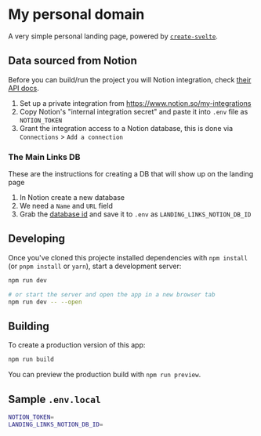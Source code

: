 # My personal domain

A very simple personal landing page, powered by [`create-svelte`](https://github.com/sveltejs/kit/tree/master/packages/create-svelte).

## Data sourced from Notion

Before you can build/run the project you will Notion integration, check [their API docs](https://developers.notion.com/docs/getting-started).

1. Set up a private integration from https://www.notion.so/my-integrations
2. Copy Notion's "internal integration secret" and paste it into `.env` file as `NOTION_TOKEN`
3. Grant the integration access to a Notion database, this is done via `Connections` > `Add a connection`

### The Main Links DB

These are the instructions for creating a DB that will show up on the landing page

1. In Notion create a new database
2. We need a `Name` and `URL` field
3. Grab the [database id](https://developers.notion.com/docs/working-with-databases) and save it to `.env` as `LANDING_LINKS_NOTION_DB_ID`

## Developing

Once you've cloned this projecte installed dependencies with `npm install` (or `pnpm install` or `yarn`), start a development server:

```bash
npm run dev

# or start the server and open the app in a new browser tab
npm run dev -- --open
```

## Building

To create a production version of this app:

```bash
npm run build
```

You can preview the production build with `npm run preview`.

## Sample `.env.local`

```bash
NOTION_TOKEN=
LANDING_LINKS_NOTION_DB_ID=
```
